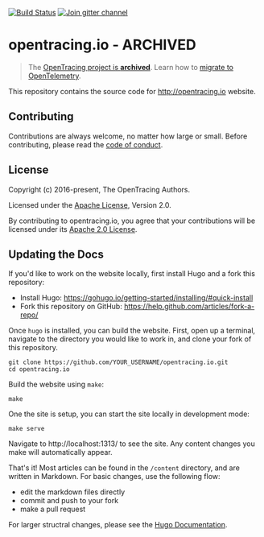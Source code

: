 [![Build Status](https://api.travis-ci.org/opentracing/opentracing.io.svg?branch=master)](https://travis-ci.org/opentracing/opentracing.io)
[![Join gitter channel](https://badges.gitter.im/opentracing/opentracing.io.svg)](https://gitter.im/opentracing/public)

# opentracing.io - ARCHIVED

> The [OpenTracing project is **archived**](https://www.cncf.io/blog/2022/01/31/cncf-archives-the-opentracing-project/).
> Learn how to [migrate to OpenTelemetry](https://opentelemetry.io/docs/migration/opentracing/).

This repository contains the source code for http://opentracing.io website.

## Contributing

Contributions are always welcome, no matter how large or small. Before contributing,
please read the [code of conduct](code-of-conduct.md).

## License

Copyright (c) 2016-present, The OpenTracing Authors.

Licensed under the [Apache License](LICENSE.md), Version 2.0.

By contributing to opentracing.io, you agree that your contributions will be licensed
under its [Apache 2.0 License](LICENSE.md).

## Updating the Docs
If you'd like to work on the website locally, first install Hugo and a fork this repository:
* Install Hugo: https://gohugo.io/getting-started/installing/#quick-install
* Fork this repository on GitHub: https://help.github.com/articles/fork-a-repo/

Once `hugo` is installed, you can build the website. First, open up a terminal, navigate to the directory you would like to work in, and clone your fork of this repository.

```
git clone https://github.com/YOUR_USERNAME/opentracing.io.git
cd opentracing.io
```

Build the website using `make`:

```
make
```

One the site is setup, you can start the site locally in development mode:

```
make serve
```

Navigate to http://localhost:1313/ to see the site. Any content changes you make will automatically appear.

That's it! Most articles can be found in the `/content` directory, and are written in Markdown. For basic changes, use the following flow:
* edit the markdown files directly
* commit and push to your fork
* make a pull request

For larger structral changes, please see the [Hugo Documentation](https://gohugo.io/documentation/).

